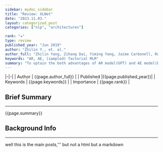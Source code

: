 ```yaml
---
sidebar: mydoc_sidebar
title: "Review: XLNet"
date: "2023.11.03."
layout: categorized_post
categories: ["nlp", "architectures"]

rank: "★"
type: review
published_year: "Jun 2019"
author: "Zhilin Y., et. al."
author_full: "Zhilin Yang, Zihang Dai, Yiming Yang, Jaime Carbonell, Ruslan Salakhutdinov, Quoc V. Le"
keywords: "AR, AE, (sampled) factorial MLM"
summary: "To optain the both advantages of AR model(GPT) and AE model(BERT), XLNet imployed 'factorial MLM' architecture. It model performs AR estimation with factorized tokens as inputs, which make it possible for the model to learn the information bidirectionally like AE model."
---
```


|-|-|
| Author | {{page.author_full}} |
| Published |{{page.published_year}}|
| Keywords | {{page.keywords}} |
| Importance | {{page.rank}} |

## Brief Summary

---

{{page.summary}}

## Background Info

---

well this is the main posts,''' but not a html but a markdown

<!-- [first link](/review_XLNet)

- [second link](/review_T5) -->
